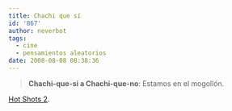 ```yaml
---
title: Chachi que sí
id: '867'
author: neverbot
tags:
  - cine
  - pensamientos aleatorios
date: 2008-08-08 08:38:36
---
```


> **Chachi-que-si a Chachi-que-no**: Estamos en el mogollón.

[Hot Shots 2](http://www.imdb.com/title/tt0107144/).
